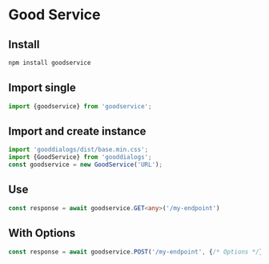 # Good Service

## Install

``` bash
npm install goodservice
```
## Import single
``` ts
import {goodservice} from 'goodservice';
```
## Import and create instance

``` ts
import 'gooddialogs/dist/base.min.css';
import {GoodService} from 'gooddialogs';
const goodservice = new GoodService('URL');
```

## Use

``` ts
const response = await goodservice.GET<any>('/my-endpoint')
```


## With Options
``` ts
const response = await goodservice.POST('/my-endpoint', {/* Options */})
```

